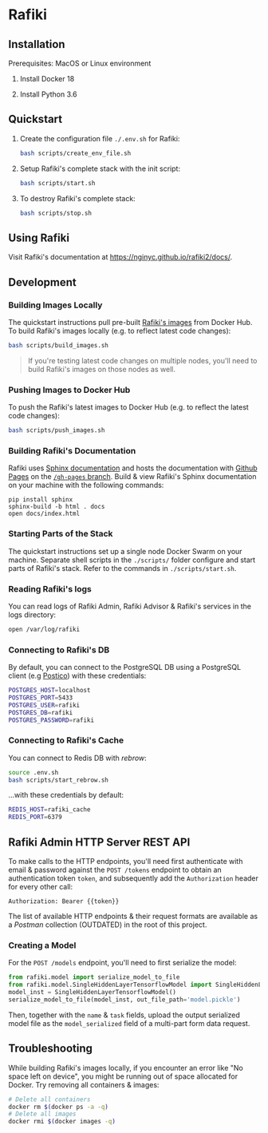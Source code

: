 # Rafiki

## Installation

Prerequisites: MacOS or Linux environment

1. Install Docker 18

2. Install Python 3.6

## Quickstart

1. Create the configuration file `./.env.sh` for Rafiki:

    ```sh
    bash scripts/create_env_file.sh
    ```

2. Setup Rafiki's complete stack with the init script:

    ```sh
    bash scripts/start.sh
    ```

3. To destroy Rafiki's complete stack:

    ```sh
    bash scripts/stop.sh
    ```

## Using Rafiki

Visit Rafiki's documentation at https://nginyc.github.io/rafiki2/docs/.

## Development

### Building Images Locally

The quickstart instructions pull pre-built [Rafiki's images](https://hub.docker.com/r/rafikiai/) from Docker Hub. To build Rafiki's images locally (e.g. to reflect latest code changes):

```sh
bash scripts/build_images.sh
```

> If you're testing latest code changes on multiple nodes, you'll need to build Rafiki's images on those nodes as well.

### Pushing Images to Docker Hub

To push the Rafiki's latest images to Docker Hub (e.g. to reflect the latest code changes):

```sh
bash scripts/push_images.sh
```

### Building Rafiki's Documentation

Rafiki uses [Sphinx documentation](http://www.sphinx-doc.org) and hosts the documentation with [Github Pages](https://pages.github.com/) on the [`/gh-pages` branch](https://github.com/nginyc/rafiki2/tree/gh-pages). Build & view Rafiki's Sphinx documentation on your machine with the following commands:

```shell
pip install sphinx
sphinx-build -b html . docs
open docs/index.html
```

### Starting Parts of the Stack

The quickstart instructions set up a single node Docker Swarm on your machine. Separate shell scripts in the `./scripts/` folder configure and start parts of Rafiki's stack. Refer to the commands in
`./scripts/start.sh`.

### Reading Rafiki's logs

You can read logs of Rafiki Admin, Rafiki Advisor & Rafiki's services in the logs directory:

```sh
open /var/log/rafiki
```

### Connecting to Rafiki's DB

By default, you can connect to the PostgreSQL DB using a PostgreSQL client (e.g [Postico](https://eggerapps.at/postico/)) with these credentials:

```sh
POSTGRES_HOST=localhost
POSTGRES_PORT=5433
POSTGRES_USER=rafiki
POSTGRES_DB=rafiki
POSTGRES_PASSWORD=rafiki
```

### Connecting to Rafiki's Cache

You can connect to Redis DB with *rebrow*:

```sh
source .env.sh
bash scripts/start_rebrow.sh
```

...with these credentials by default:

```sh
REDIS_HOST=rafiki_cache
REDIS_PORT=6379
```

## Rafiki Admin HTTP Server REST API

To make calls to the HTTP endpoints, you'll need first authenticate with email & password against the `POST /tokens` endpoint to obtain an authentication token `token`, and subsequently add the `Authorization` header for every other call:

`Authorization: Bearer {{token}}`

The list of available HTTP endpoints & their request formats are available as a *Postman* collection (OUTDATED) in the root of this project.

### Creating a Model

For the `POST /models` endpoint, you'll need to first serialize the model:

```py
from rafiki.model import serialize_model_to_file
from rafiki.model.SingleHiddenLayerTensorflowModel import SingleHiddenLayerTensorflowModel
model_inst = SingleHiddenLayerTensorflowModel()
serialize_model_to_file(model_inst, out_file_path='model.pickle')
```

Then, together with the `name` & `task` fields, upload the output serialized model file as the `model_serialized` field of a multi-part form data request.

## Troubleshooting

While building Rafiki's images locally, if you encounter an error like "No space left on device", you might be running out of space allocated for Docker. Try removing all containers & images:

```sh
# Delete all containers
docker rm $(docker ps -a -q)
# Delete all images
docker rmi $(docker images -q)
```

